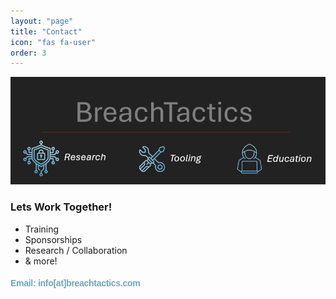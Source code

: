 ```yaml
---
layout: "page"
title: "Contact"
icon: "fas fa-user"
order: 3
---
```

<style>
  .index-title {
    letter-spacing: -.02em;
    font-family: Work Sans,sans-serif;
  }
  .index-gradient {
    background: #70A5BB;
    background: linear-gradient(to right, #70A5BB 87%, #8F8B8B 100%);
    -webkit-background-clip: text;
    -webkit-text-fill-color: transparent;
  }
</style>

![](/assets/img/index/bt_banner_full.png)

### Lets Work Together!
  * Training
  * Sponsorships
  * Research / Collaboration
  * & more!

<h4 class="index-title index-gradient">
  Email: <a href="mailto:info[at]breachtactics.com">info[at]breachtactics.com</a>
</h4>
